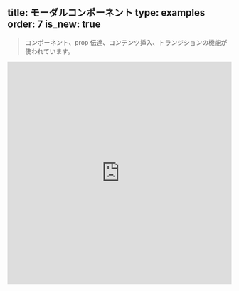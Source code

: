 title: モーダルコンポーネント
type: examples
order: 7
is_new: true
---

> コンポーネント、prop 伝達、コンテンツ挿入、トランジションの機能が使われています。

<iframe width="100%" height="500" src="http://jsfiddle.net/yyx990803/bfzpwxo4/embedded/result,html,js,css" allowfullscreen="allowfullscreen" frameborder="0"></iframe>
